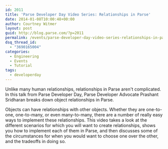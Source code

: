```yaml
---
id: 2011
title: 'Parse Developer Day Video Series: Relationships in Parse'
date: 2014-01-08T10:00:48+00:00
author: Courtney Witmer
layout: post
guid: http://blog.parse.com/?p=2011
permalink: /events/parse-developer-day-video-series-relationships-in-parse/
dsq_thread_id:
  - "3690165004"
categories:
  - Engineering
  - Events
  - Tutorial
tags:
  - developerday
---
```

Unlike many human relationships, relationships in Parse aren't complicated. In this talk from Parse Developer Day, Parse Developer Advocate Prashant Sridharan breaks down object relationships in Parse.

Objects can have relationships with other objects. Whether they are one-to-one,<wbr /> one-to-many,<wbr /> or even many-to-many,<wbr /> there are a number of really easy ways to implement these relationships. This video takes a look at the different scenarios for which you will want to create relationships, shows you how to implement each of them in Parse, and then discusses some of the circumstances for when you would want to choose one over the other, and the tradeoffs in doing so.